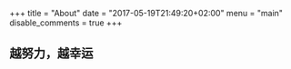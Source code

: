 +++
title = "About"
date = "2017-05-19T21:49:20+02:00"
menu = "main"
disable_comments = true
+++

## 越努力，越幸运